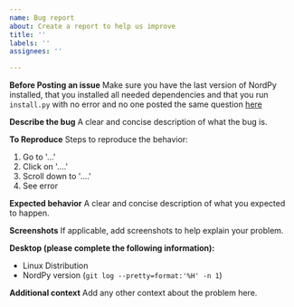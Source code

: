 ```yaml
---
name: Bug report
about: Create a report to help us improve
title: ''
labels: ''
assignees: ''

---
```


**Before Posting an issue**
Make sure you have the last version of NordPy installed, that you installed all needed dependencies and that you run `install.py` with no error and no one posted the same question [here](https://github.com/morpheusthewhite/NordPy/issues) 

**Describe the bug**
A clear and concise description of what the bug is.

**To Reproduce**
Steps to reproduce the behavior:
1. Go to '...'
2. Click on '....'
3. Scroll down to '....'
4. See error

**Expected behavior**
A clear and concise description of what you expected to happen.

**Screenshots**
If applicable, add screenshots to help explain your problem.

**Desktop (please complete the following information):**
 - Linux Distribution
 - NordPy version (`git log --pretty=format:'%H' -n 1`)

**Additional context**
Add any other context about the problem here.
